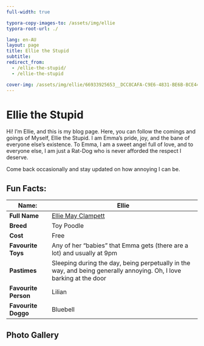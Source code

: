 ```yaml
---
full-width: true

typora-copy-images-to: /assets/img/ellie
typora-root-url: ./

lang: en-AU
layout: page
title: Ellie the Stupid
subtitle: 
redirect_from:
  - /ellie-the-stupid/
  - /ellie-the-stupid

cover-img: /assets/img/ellie/66933925653__DCC8CAFA-C9E6-4831-BE6B-BCE44A0D1A75.jpeg
---
```


# Ellie the Stupid

Hi! I’m Ellie, and this is my blog page. Here, you can follow the comings and goings of Myself, Ellie the Stupid. I am Emma’s pride, joy, and the bane of everyone else’s existence. To Emma, I am a sweet angel full of love, and to everyone else, I am just a Rat-Dog who is never afforded the respect I deserve.

Come back occasionally and stay updated on how annoying I can be.

## Fun Facts:

| **Name:**            | Ellie                                                        |
| -------------------- | ------------------------------------------------------------ |
| **Full Name**        | [Ellie May Clampett](https://beverlyhillbillies.fandom.com/wiki/Elly_May_Clampett) |
| **Breed**            | Toy Poodle                                                   |
| **Cost**             | Free                                                         |
| **Favourite Toys**   | Any of her “babies” that Emma gets (there are a lot) and usually at 9pm |
| **Pastimes**         | Sleeping during the day, being perpetually in the way, and being generally annoying. Oh, I love barking at the door |
| **Favourite Person** | Lilian                                                       |
| **Favourite Doggo**  | Bluebell                                                     |

## Photo Gallery

